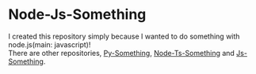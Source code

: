 # Node-Js-Something
I created this repository simply because I wanted to do something with node.js(main: javascript)!<br>
There are other repositories, [Py-Something](https://github.com/bella2391/Py-Something.git), [Node-Ts-Something](https://github.com/bella2391/Node-Ts-Something.git) and [Js-Something](https://github.com/bella2391/Js-Something.git).
